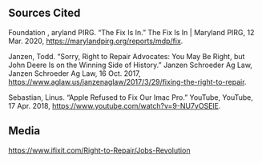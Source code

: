 ## Sources Cited 
Foundation , aryland PIRG. “The Fix Is In.” The Fix Is In | Maryland PIRG, 12 Mar. 2020, https://marylandpirg.org/reports/mdp/fix. 

Janzen, Todd. “Sorry, Right to Repair Advocates: You May Be Right, but John Deere Is on the Winning Side of History.” Janzen Schroeder Ag Law, Janzen Schroeder Ag Law, 16 Oct. 2017, https://www.aglaw.us/janzenaglaw/2017/3/29/fixing-the-right-to-repair. 

Sebastian, Linus. “Apple Refused to Fix Our Imac Pro.” YouTube, YouTube, 17 Apr. 2018, https://www.youtube.com/watch?v=9-NU7yOSElE. 

## Media 

https://www.ifixit.com/Right-to-Repair/Jobs-Revolution